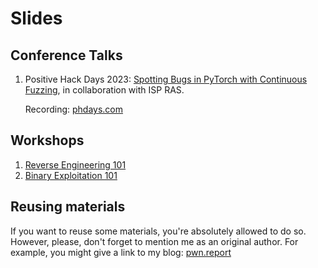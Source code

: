 # Slides

## Conference Talks

1. Positive Hack Days 2023: [Spotting Bugs in PyTorch with Continuous Fuzzing](02-phd23-securing-ai-pytorch-fuzzing), in collaboration with ISP RAS.

   Recording: [phdays.com](https://phdays.com/en/broadcast/?tag=fast-track&talk=330)

## Workshops

1. [Reverse Engineering 101](00-re101)
2. [Binary Exploitation 101](01-pwn101)

## Reusing materials

If you want to reuse some materials, you're absolutely allowed to do so. However, please, don't forget to mention me as an original author. For example, you might give a link to my blog: [pwn.report](https://pwn.report/)
